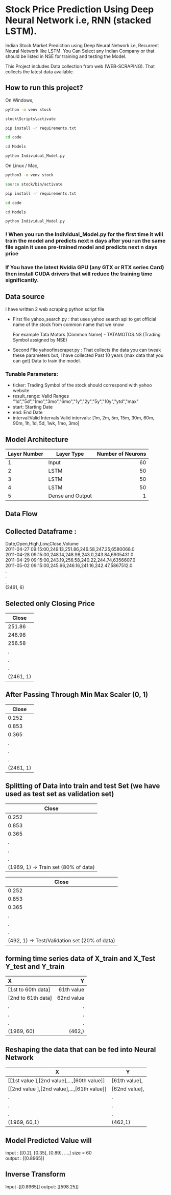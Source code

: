 # Stock Price Prediction Using Deep Neural Network i.e, RNN (stacked LSTM).
Indian Stock Market Prediction using Deep Neural Network i.e, Recurrent Neural Network like LSTM. You Can Select any 
Indian Company or that should be listed in NSE for training and testing the Model.

This Project includes Data collection from web (WEB-SCRAPING). That collects the latest data available.

## How to run this project?
On Windows,
```bash
python -m venv stock

stock\Scripts\activate

pip install -r requirements.txt

cd code

cd Models

python Individual_Model.py
```
On Linux / Mac,
```bash
python3 -m venv stock

source stock/bin/activate

pip install -r requirements.txt

cd code

cd Models

python Individual_Model.py
```

### ! When you run the Individual_Model.py for the first time it will train the model and predicts next n days after you run the same file again it uses pre-trained model and predicts next n days price
### If You have the latest Nvidia GPU (any GTX or RTX series Card) then install CUDA drivers that will reduce the training time significantly.
## Data source 
I have written 2 web scraping python script file 
- First file yahoo_search.py : that uses yahoo search api to get official name of the stock from common name that we know

    For example Tata Motors (Common Name) - TATAMOTOS.NS (Trading Symbol assigned by NSE)
  
- Second File yahoofinscraper.py : That collects the data you can tweak these parameters but, I have collected Past 10 years (max data that you can get) Data to train the model.

### Tunable Parameters:

- ticker: Trading Symbol of the stock should correspond with yahoo website
- result_range: Valid Ranges "1d","5d","1mo","3mo","6mo","1y","2y","5y","10y","ytd","max"
- start: Starting Date
- end: End Date
- interval:Valid Intervals Valid intervals: [1m, 2m, 5m, 15m, 30m, 60m, 90m, 1h, 1d, 5d, 1wk, 1mo, 3mo]

## Model Architecture

|Layer Number| Layer Type | Number of Neurons |
| :------ | ------ | -------: |
| 1 | Input | 60 |
| 2 | LSTM | 50 |
| 3 | LSTM | 50 |
| 4 | LSTM | 50 |
| 5 | Dense and Output | 1 |

## Data Flow

## Collected Dataframe :
Date,Open,High,Low,Close,Volume<br>
2011-04-27 09:15:00,249.13,251.86,246.58,247.25,6580068.0<br>
2011-04-28 09:15:00,248.14,248.98,243.0,243.84,6905431.0<br>
2011-04-29 09:15:00,243.19,256.58,240.22,244.74,6356607.0<br>
2011-05-02 09:15:00,245.66,246.16,241.16,242.47,5867512.0<br>
.<br>
.<br>
.<br>
(2461, 6)


## Selected only Closing Price
| Close |
| ----- |
| 251.86 |
| 248.98 |
| 256.58 |
| . |
| . |
| . |
|(2461, 1) |

## After Passing Through Min Max Scaler (0, 1)
| Close |
| ----- |
| 0.252 |
| 0.853 |
| 0.365 |
| . |
| . |
| . |
|(2461, 1) |

## Splitting of Data into train and test Set (we have used as test set as validation set)
| Close |
| ----- |
| 0.252 |
| 0.853 |
| 0.365 |
| . |
| . |
| . |
| (1969, 1) -> Train set (80% of data) |

| Close |
| ----- |
| 0.252 |
| 0.853 |
| 0.365 |
| . |
| . |
| . |
| (492, 1) -> Test/Validation set (20% of data) |

## forming time series data of X_train and X_Test Y_test and Y_train
| X | Y |
| :----------- | ---------------: |
| [1st to 60th data] |    61th value|
| [2nd to 61th data] |     62nd value|
| . | . |
| . | . |
| . | . |
| (1969, 60) | (462,) |

## Reshaping the data that can be fed into Neural Network

| X | Y |
| ------ | ----- |
| [[1st value ],[2nd value],...,[60th value]]   |       [61th value], |
| [[2nd value ],[2nd value],...,[61th value]]   |       [62nd value], |
| .                                             |            .        |
| .                                             |            .        |
| .                                             |            .        |      
| (1969, 60,1)                                  |       (462,1)       |

## Model Predicted Value will
input : [[0.2], [0.35], [0.89], ....] size = 60   
output : [[0.8965]]

## Inverse Transform
Input :[[0.8965]] output: [[598.25]]


